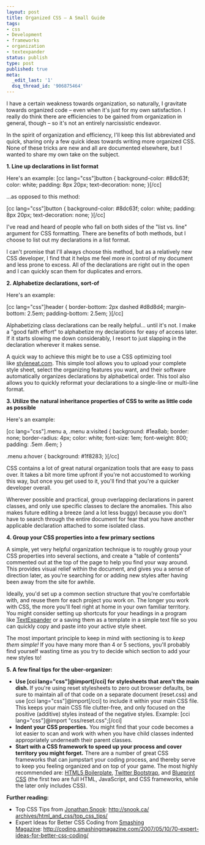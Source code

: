 ```yaml
---
layout: post
title: Organized CSS – A Small Guide
tags:
- css
- Development
- frameworks
- organization
- textexpander
status: publish
type: post
published: true
meta:
  _edit_last: '1'
  dsq_thread_id: '906875464'
---
```

I have a certain weakness towards organization, so naturally, I gravitate towards organized code – even when it's just for my own satisfaction. I really do think there are efficiencies to be gained from organization in general, though – so it's not an entirely narcissistic endeavor.

In the spirit of organization and efficiency, I'll keep this list abbreviated and quick, sharing only a few quick ideas towards writing more organized CSS. None of these tricks are new and all are documented elsewhere, but I wanted to share my own take on the subject.

<strong>1. Line up declarations in list format</strong>

Here's an example:
[cc lang="css"]button {
	background-color: #8dc63f;
	color: white;
	padding: 8px 20px;
	text-decoration: none;
}[/cc]

...as opposed to this method:

[cc lang="css"]button { background-color: #8dc63f; color: white; padding: 8px 20px; text-decoration: none; }[/cc]

I've read and heard of people who fall on both sides of the "list vs. line" argument for CSS formatting. There are benefits of both methods, but I choose to list out my declarations in a list format.

I can't promise that I'll always choose this method, but as a relatively new CSS developer, I find that it helps me feel more in control of my document and less prone to excess. All of the declarations are right out in the open and I can quickly scan them for duplicates and errors.

<strong>2. Alphabetize declarations, sort-of</strong>

<strong></strong>Here's an example:

[cc lang="css"]header {
	border-bottom: 2px dashed #d8d8d4;
	margin-bottom: 2.5em;
	padding-bottom: 2.5em;
}[/cc]

Alphabetizing class declarations can be really helpful… until it's not. I make a "good faith effort" to alphabetize my declarations for easy of access later. If it starts slowing me down considerably, I resort to just slapping in the declaration wherever it makes sense.

A quick way to achieve this might be to use a CSS optimizing tool like <a href="http://www.styleneat.com/">styleneat.com</a>. This simple tool allows you to upload your complete style sheet, select the organizing features you want, and their software automatically organizes declarations by alphabetical order. This tool also allows you to quickly reformat your declarations to a single-line or multi-line format.

<strong>3. Utilize the natural inheritance properties of CSS to write as little code as possible</strong>

<strong></strong>Here's an example:

[cc lang="css"].menu a, .menu a:visited {
	background: #1ea8ab;
	border: none;
	border-radius: 4px;
	color: white;
	font-size: 1em;
	font-weight: 800;
	padding: .5em .6em;
}

.menu a:hover {
	background: #1f8283;
}[/cc]

CSS contains a lot of great natural organization tools that are easy to pass over. It takes a bit more time upfront if you're not accustomed to working this way, but once you get used to it, you'll find that you're a quicker developer overall.

Wherever possible and practical, group overlapping declarations in parent classes, and only use specific classes to declare the anomalies. This also makes future editing a breeze (and a lot less buggy) because you don't have to search through the entire document for fear that you have another applicable declaration attached to some isolated class.

<strong>4. Group your CSS properties into a few primary sections</strong>

<strong></strong>A simple, yet very helpful organization technique is to roughly group your CSS properties into several sections, and create a "table of contents" commented out at the top of the page to help you find your way around. This provides visual relief within the document, and gives you a sense of direction later, as you're searching for or adding new styles after having been away from the site for awhile.

Ideally, you'd set up a common section structure that you're comfortable with, and reuse them for each project you work on. The longer you work with CSS, the more you'll feel right at home in your own familiar territory. You might consider setting up shortcuts for your headings in a program like <a href="http://smilesoftware.com/TextExpander/index.html">TextExpander</a> or a saving them as a template in a simple text file so you can quickly copy and paste into your active style sheet.

The most important principle to keep in mind with sectioning is to <em>keep them simple!</em> If you have many more than 4 or 5 sections, you'll probably find yourself wasting time as you try to decide which section to add your new styles to!

<strong>5. A few final tips for the uber-organizer:</strong>
<ul>
	<li><strong>Use [cci lang="css"]@import[/cci] for stylesheets that aren't the main dish. </strong>If you're using reset stylesheets to zero out browser defaults, be sure to maintain all of that code on a separate document (reset.css) and use [cci lang="css"]@import[/cci] to include it within your main CSS file. This keeps your main CSS file clutter-free, and only focused on the positive (additive) styles instead of the negative styles. Example: [cci lang="css"]@import "css/reset.css";[/cci]</li>
	<li><strong>Indent your CSS properties.</strong> You might find that your code becomes a lot easier to scan and work with when you have child classes indented appropriately underneath their parent classes.</li>
	<li><strong>Start with a CSS framework to speed up your process and cover territory you might forget.</strong> There are a number of great CSS frameworks that can jumpstart your coding process, and thereby serve to keep you feeling organized and on top of your game. The most highly recommended are: <a href="http://html5boilerplate.com/">HTML5 Boilerplate</a>, <a href="http://twitter.github.com/bootstrap/">Twitter Bootstrap</a>, and <a href="http://www.blueprintcss.org/">Blueprint CSS</a> (the first two are full HTML, JavaScript, and CSS frameworks, while the later only includes CSS).</li>
</ul>
<strong>Further reading:</strong>
<ul>
	<li>Top CSS Tips from <a href="https://twitter.com/snookca">Jonathan Snook</a>: <a href="http://snook.ca/archives/html_and_css/top_css_tips/">http://snook.ca/<wbr>archives/html_and_css/<wbr>top_css_tips/</a></li>
	<li>Expert Ideas for Better CSS Coding from <a href="http://www.smashingmagazine.com/">Smashing Magazine</a>: <a href="http://coding.smashingmagazine.com/2007/05/10/70-expert-ideas-for-better-css-coding/">http://coding.<wbr>smashing<wbr>magazine.com/2007/<wbr>05/10/70-expert-ideas-<wbr>for-better-css-coding/</a></li>
</ul>
